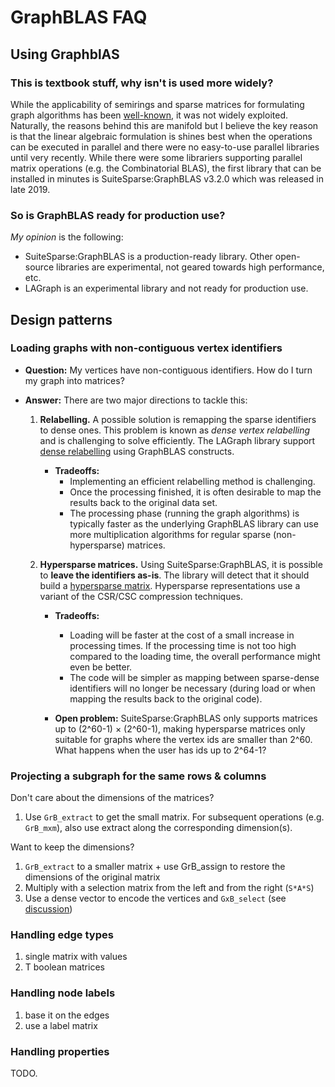 # GraphBLAS FAQ

## Using GraphblAS

### This is textbook stuff, why isn't is used more widely?

While the applicability of semirings and sparse matrices for formulating graph algorithms has been [well-known](https://www.goodreads.com/book/show/112266.The_Design_and_Analysis_of_Computer_Algorithms), it was not widely exploited.
Naturally, the reasons behind this are manifold but I believe the key reason is that the linear algebraic formulation is shines best when the operations can be executed in parallel and there were no easy-to-use parallel libraries until very recently.
While there were some librariers supporting parallel matrix operations (e.g. the Combinatorial BLAS), the first library that can be installed in minutes is SuiteSparse:GraphBLAS v3.2.0 which was released in late 2019.

### So is GraphBLAS ready for production use?

*My opinion* is the following:

* SuiteSparse:GraphBLAS is a production-ready library. Other open-source libraries are experimental, not geared towards high performance, etc.
* LAGraph is an experimental library and not ready for production use.

## Design patterns

### Loading graphs with non-contiguous vertex identifiers

* **Question:** My vertices have non-contiguous identifiers. How do I turn my graph into matrices?

* **Answer:** There are two major directions to tackle this:

    1. **Relabelling.** A possible solution is remapping the sparse identifiers to dense ones. This problem is known as *dense vertex relabelling* and is challenging to solve efficiently. The LAGraph library support [dense relabelling](https://github.com/GraphBLAS/LAGraph/blob/a627cefff60e2ea4ae4701e7a48c1353bf490dfe/Experimental/Algorithm/LAGraph_dense_relabel.c) using GraphBLAS constructs.

       * **Tradeoffs:**
         - Implementing an efficient relabelling method is challenging.
         - Once the processing finished, it is often desirable to map the results back to the original data set.
         - The processing phase (running the graph algorithms) is typically faster as the underlying GraphBLAS library can use more multiplication algorithms for regular sparse (non-hypersparse) matrices.

    2. **Hypersparse matrices.** Using SuiteSparse:GraphBLAS, it is possible to **leave the identifiers as-is**. The library will detect that it should build a [hypersparse matrix](https://people.eecs.berkeley.edu/~aydin/hypersparse-ipdps08.pdf). Hypersparse representations use a variant of the CSR/CSC compression techniques.

       * **Tradeoffs:**
         - Loading will be faster at the cost of a small increase in processing times. If the processing time is not too high compared to the loading time, the overall performance might even be better.
         - The code will be simpler as mapping between sparse-dense identifiers will no longer be necessary (during load or when mapping the results back to the original code).

       * **Open problem:** SuiteSparse:GraphBLAS only supports matrices up to (2^60-1) × (2^60-1), making hypersparse matrices only suitable for graphs where the vertex ids are smaller than 2^60. What happens when the user has ids up to 2^64-1?

### Projecting a subgraph for the same rows & columns

Don't care about the dimensions of the matrices?

1. Use `GrB_extract` to get the small matrix. For subsequent operations (e.g. `GrB_mxm`), also use extract along the corresponding dimension(s).

Want to keep the dimensions?

1. `GrB_extract` to a smaller matrix + use GrB_assign to restore the dimensions of the original matrix
2. Multiply with a selection matrix from the left and from the right (`S*A*S`)
3. Use a dense vector to encode the vertices and `GxB_select` (see [discussion](https://github.com/GraphBLAS/LAGraph/issues/83))

### Handling edge types

1. single matrix with values
2. T boolean matrices
### Handling node labels

1. base it on the edges
2. use a label matrix

### Handling properties

TODO.
